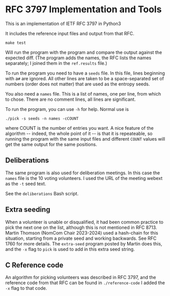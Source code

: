 # RFC 3797 Implementation and Tools

This is an implementation of IETF RFC 3797 in Python3

It includes the reference input files and output from that RFC.

    make test

Will run the program with the program and compare the output against
the expected diff.  (The program adds the names, the RFC lists the
names separately; I joined them in the `ref.results` file.)

To run the program you need to have a `seeds` file. In this file, lines
beginning with a`#` are ignored. All other lines are taken to be
a space-separated set of numbers (order does not matter) that are
used as the entropy seeds.

You also need a `names` file. This is a list of names, one per line,
from which to chose. There are no comment lines, all lines are
significant.

To run the program, you can use `-h` for help. Normal use is

    ./pick -s seeds -n names -cCOUNT

where COUNT is the number of entries you want. A nice feature of
the algorithm -- indeed, the whole point of it -- is that it is
repeateable, so running the program with the same input files and
different `COUNT` values will get the same output for the same
positions.

## Deliberations

The same program is also used for deliberation meetings.
In this case the `names` file is the 10 voting volunteers.
I used the URL of the meeting webext as the `-t` seed text.

See the `deliberations` Bash script.

## Extra seeding

When a volunteer is unable or disqualified, it had been common practice to
pick the next one on the list, although this is not mentioned in RFC 8713.
Martin Thomson (NomCom Chair 2023-2024) used a hash-chain for this situation,
starting from a private seed and working backwards.  See RFC 1760 for more
details.  The `extra-seed` program posted by Martin does this, and the
`-x` flag to `pick` is used to add in this extra seed string.

## C Reference code

An algorithm for picking volunteers was described in RFC 3797, and
the reference code from that RFC can be found in `./reference-code`
I added the `-x` flag to that code.
